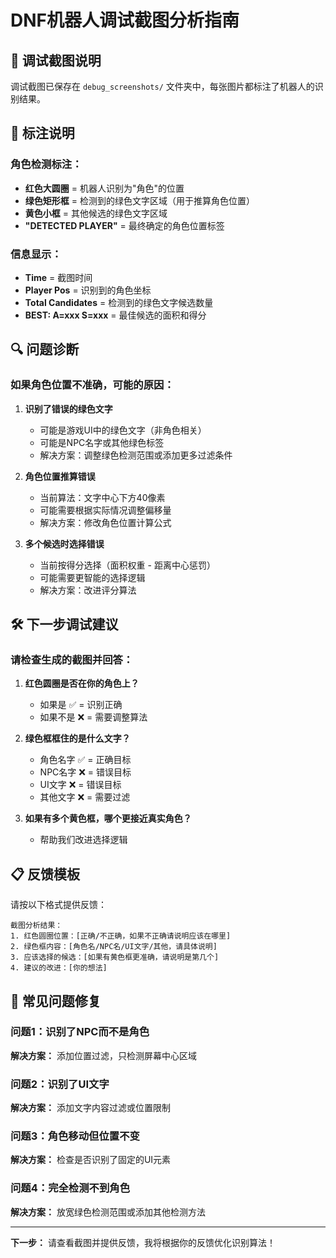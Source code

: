 # DNF机器人调试截图分析指南

## 📸 调试截图说明

调试截图已保存在 `debug_screenshots/` 文件夹中，每张图片都标注了机器人的识别结果。

## 🎯 标注说明

### 角色检测标注：
- **红色大圆圈** = 机器人识别为"角色"的位置
- **绿色矩形框** = 检测到的绿色文字区域（用于推算角色位置）
- **黄色小框** = 其他候选的绿色文字区域
- **"DETECTED PLAYER"** = 最终确定的角色位置标签

### 信息显示：
- **Time** = 截图时间
- **Player Pos** = 识别到的角色坐标
- **Total Candidates** = 检测到的绿色文字候选数量
- **BEST: A=xxx S=xxx** = 最佳候选的面积和得分

## 🔍 问题诊断

### 如果角色位置不准确，可能的原因：

1. **识别了错误的绿色文字**
   - 可能是游戏UI中的绿色文字（非角色相关）
   - 可能是NPC名字或其他绿色标签
   - 解决方案：调整绿色检测范围或添加更多过滤条件

2. **角色位置推算错误**
   - 当前算法：文字中心下方40像素
   - 可能需要根据实际情况调整偏移量
   - 解决方案：修改角色位置计算公式

3. **多个候选时选择错误**
   - 当前按得分选择（面积权重 - 距离中心惩罚）
   - 可能需要更智能的选择逻辑
   - 解决方案：改进评分算法

## 🛠️ 下一步调试建议

### 请检查生成的截图并回答：

1. **红色圆圈是否在你的角色上？**
   - 如果是 ✅ = 识别正确
   - 如果不是 ❌ = 需要调整算法

2. **绿色框框住的是什么文字？**
   - 角色名字 ✅ = 正确目标
   - NPC名字 ❌ = 错误目标  
   - UI文字 ❌ = 错误目标
   - 其他文字 ❌ = 需要过滤

3. **如果有多个黄色框，哪个更接近真实角色？**
   - 帮助我们改进选择逻辑

## 📋 反馈模板

请按以下格式提供反馈：

```
截图分析结果：
1. 红色圆圈位置：[正确/不正确，如果不正确请说明应该在哪里]
2. 绿色框内容：[角色名/NPC名/UI文字/其他，请具体说明]
3. 应该选择的候选：[如果有黄色框更准确，请说明是第几个]
4. 建议的改进：[你的想法]
```

## 🔧 常见问题修复

### 问题1：识别了NPC而不是角色
**解决方案：** 添加位置过滤，只检测屏幕中心区域

### 问题2：识别了UI文字
**解决方案：** 添加文字内容过滤或位置限制

### 问题3：角色移动但位置不变
**解决方案：** 检查是否识别了固定的UI元素

### 问题4：完全检测不到角色
**解决方案：** 放宽绿色检测范围或添加其他检测方法

---

**下一步：** 请查看截图并提供反馈，我将根据你的反馈优化识别算法！
